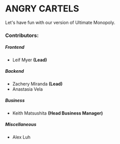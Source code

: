 # ANGRY CARTELS

Let's have fun with our version of Ultimate Monopoly.


### Contributors:

##### Frontend
- Leif Myer **(Lead)**

##### Backend
- Zachery Miranda **(Lead)**
- Anastasia Vela

##### Business
- Keith Matsushita **(Head Business Manager)**

##### Miscellaneous
- Alex Luh
